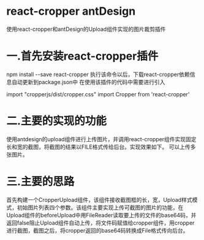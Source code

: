 # react-cropper antDesign
使用react-cropper和antDesign的Upload组件实现的图片裁剪插件
# 一.首先安装react-cropper插件
npm install --save react-cropper
执行该命令以后，下载react-cropper依赖信息自动更新到package.json中
在使用该插件的代码中需要进行引入

import "cropperjs/dist/cropper.css"
import Cropper from 'react-cropper'

# 二.主要的实现的功能
使用antdesign的upload组件进行上传图片，并调用react-cropper组件实现固定长和宽的截图，将截图的结果以FILE格式传给后台。实现效果如下。
可以上传多张图片。

# 三.主要的思路
首先构建一个CropperUpload组件，该组件接收截图框的长，宽，Upload样式模式，初始图片列表四个参数。该组件主要实现上传可截图的图片的功能，在Upload组件的beforeUpload中用FileReader读取要上传的文件的base64码，并返回false阻止Upload组件自动上传，将文件码赋值给cropper组件，用cropper进行截图，截图之后，将cropper返回的base64码转换成File格式传向后台。

